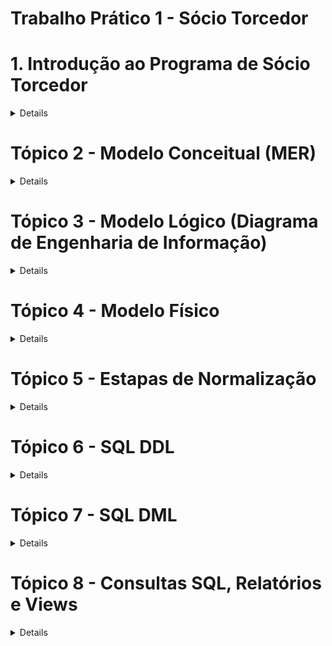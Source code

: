 # Trabalho Prático 1 - Sócio Torcedor

# 1. Introdução ao Programa de Sócio Torcedor

<details>

  ## 1. Introdução ao Programa de Sócio Torcedor

  O programa de Sócio Torcedor é uma iniciativa de clubes de futebol voltada para o engajamento e fidelização dos seus torcedores, oferecendo a eles a oportunidade de apoiar diretamente o clube e, em troca, obter benefícios exclusivos. Comum em diversos times ao redor do mundo, esse programa se tornou uma fonte importante de receita para as equipes, complementando os ganhos com venda de ingressos, patrocínios e direitos de transmissão.

  A principal ideia por trás do programa é criar um vínculo mais próximo entre o clube e seus torcedores, oferecendo vantagens como prioridade na compra de ingressos, descontos em produtos oficiais, acesso a áreas exclusivas nos estádios, e a possibilidade de participar de eventos especiais, como encontros com jogadores e visitas às instalações do clube. Esse modelo de fidelização não apenas beneficia os torcedores, que têm acesso a experiências e serviços diferenciados, como também representa uma importante estratégia financeira e de marketing para o clube.

  Além dos benefícios diretos, o Sócio Torcedor incentiva uma base de fãs mais engajada e comprometida com o sucesso do clube, criando um ciclo de apoio mútuo. Muitos clubes oferecem diferentes planos, adaptando os benefícios e preços às preferências e possibilidades de cada torcedor, aumentando assim o alcance e a acessibilidade do programa.

  ### Exemplo para o Trabalho: Programa de Sócios "Camisa 7" do Botafogo de Futebol e Regatas


  Para o desenvolvimento do presente trabalho, utilizaremos como exemplo o programa de Sócio Torcedor do Botafogo de Futebol e Regatas, denominado "Camisa 7". Este programa é direcionado aos torcedores do Botafogo e oferece uma série de vantagens para aqueles que se tornam sócios, fortalecendo o vínculo entre o clube e sua torcida apaixonada.

  O programa "Camisa 7" concede aos sócios benefícios como prioridade e descontos na compra de ingressos, vantagens em produtos e serviços oficiais, acesso a eventos e experiências exclusivas, além de promoções junto a parceiros comerciais. Essa estrutura proporciona um caso rico para modelagem de banco de dados, uma vez que envolve uma diversidade de informações sobre o relacionamento entre o torcedor e o clube, planos de associação, regras de uso e diferentes tipos de benefícios e acessos.

  No decorrer do trabalho, focaremos na criação de uma estrutura de banco de dados que capture os principais aspectos do programa "Camisa 7", incluindo a modelagem de dados para sócios, planos, benefícios, e registros de transações, garantindo um sistema que pode sustentar tanto as operações internas do clube quanto o suporte aos torcedores cadastrados no programa.

  ## 2. Resumo sobre o Negócio


  O programa de sócios torcedores "Camisa 7" do Botafogo de Futebol e Regatas visa fortalecer a relação entre o clube e seus torcedores, oferecendo benefícios exclusivos para aqueles que aderirem ao programa. Atuando no setor esportivo e de entretenimento, o programa permite que os torcedores apoiem diretamente o clube, contribuindo para a sustentabilidade financeira e participando de um modelo de engajamento que vai além dos jogos.

  ### Ramo de Atuação


  O "Camisa 7" opera no mercado de fidelização esportiva, focado em oferecer vantagens exclusivas aos sócios torcedores, como prioridade na compra de ingressos, descontos em produtos oficiais, acesso a eventos exclusivos e outras experiências voltadas para os fãs.

  ### Tipos de Serviços e Benefícios

  <ul>
    <li>Prioridade e desconto na compra de ingressos para jogos do Botafogo.
    <li>Descontos em produtos oficiais do clube e de parceiros.
    <li>Acesso a áreas exclusivas do estádio.
    <li>Possibilidade de participar de eventos e experiências únicas com o clube, como visitas ao estádio e encontros com jogadores.
    <li>Benefícios relacionados a parceiros comerciais (lojas, restaurantes, academias, etc.).
  </ul>

  ### Principais Atores

  <ul>
    <li>Sócio Torcedor**: O torcedor cadastrado no programa, que possui diferentes níveis de adesão e benefícios.
    <li>Clube (Botafogo de Futebol e Regatas)**: Responsável por gerenciar o programa, estabelecer parcerias e promover os eventos e benefícios.
    <li>Fornecedores e Parceiros Comerciais**: Empresas e lojas que oferecem benefícios exclusivos aos sócios.
  </ul>

  ### Dados Essenciais

  <ul>
    <li>Informações pessoais dos sócios (nome, CPF, endereço, e-mail…).
    <li>Dados de adesão ao programa (tipo de plano, data de adesão, status…).
    <li>Histórico de benefícios e utilização de serviços.
    <li>Informações sobre pagamentos e renovação de planos.
    <li>Detalhes de eventos exclusivos e ingressos adquiridos.
  </ul>

  ### Fluxos de Processos Cotidianos

  <ul>
    <li>Adesão e Cancelamento**: Processo pelo qual o torcedor adere ao programa ou cancela sua inscrição.
    <li>Gerenciamento de Benefícios**: Atribuição e gestão dos benefícios que cada sócio tem direito, de acordo com o plano.
    <li>Compra de Ingressos**: Prioridade e descontos na compra de ingressos para partidas, com controle de disponibilidade e acesso.
    <li>Renovação de Planos**: Procedimento para renovação automática ou manual dos planos dos sócios.
  </ul>

  ### Regras e Restrições

  <ul>
    <li>Cada sócio tem direito a um único cadastro, identificado pelo CPF.
    <li>O sócio deve manter as mensalidades em dia para usufruir dos benefícios.
    <li>Há limites de quantidade e frequência para alguns benefícios, como a compra de ingressos com desconto.
    <li>As vantagens e os preços podem variar conforme o plano escolhido pelo torcedor.
  </ul>
</details>

# Tópico 2 - Modelo Conceitual (MER)

<details>

# Modelo Conceitual (MER)

## Introdução

O Modelo Conceitual é a primeira etapa na criação de um banco de dados e representa uma visão abstrata e de alto nível do sistema, descrevendo os principais elementos (entidades) e como eles se relacionam entre si. O objetivo do modelo conceitual é garantir que todos os requisitos do sistema sejam capturados de forma clara, sem se preocupar ainda com a estrutura física ou a implementação específica no banco de dados. É uma visão do “mundo real” do sistema, com foco em como os dados e informações devem ser organizados e compreendidos.

## Estrutura e Funcionamento do Modelo Conceitual

No Modelo Conceitual, usamos o Modelo Entidade-Relacionamento (MER) para identificar:

<ul>
  <li> Entidades: Representam os principais elementos do sistema, como pessoas, objetos ou eventos. Cada entidade é algo do “mundo real” que deve ser armazenado no banco de dados. No caso deste trabalho, as entidades incluem Sócio, Plano, Benefício, Ingresso, Pagamento, Setor_Estadio, Evento_Exclusivo, entre outras.

  <li> Atributos: São as características ou informações relevantes sobre cada entidade. Por exemplo, a entidade Sócio possui atributos como Nome, CPF, Endereço, Telefone, e Pontos_Socio. Esses atributos são as informações que devem ser registradas para cada instância da entidade.

  <li> Relacionamentos: Descrevem como as entidades estão conectadas. Cada relacionamento possui uma cardinalidade, que indica o tipo de ligação entre as entidades, como um-para-um (1:1), um-para-muitos (1:N), ou muitos-para-muitos (N:N). Os relacionamentos entre entidades são essenciais para definir a lógica de como os dados se conectam no sistema.

  <li> Cardinalidade: Define o número de instâncias de uma entidade que podem se associar a instâncias de outra entidade. Por exemplo, a relação entre Sócio e Plano é N:1, indicando que um sócio está associado a um único plano, mas um plano pode ter vários sócios.
</ul>

## Como o Modelo Conceitual foi Feito neste Trabalho

Neste trabalho, o Modelo Conceitual do sistema foi desenvolvido para organizar os dados de um programa de sócios torcedores de um clube de futebol, chamado "Camisa 7". Este modelo conceitual visa representar todos os dados relevantes do sistema, incluindo o gerenciamento de sócios, planos, pagamentos, ingressos, benefícios e eventos exclusivos para sócios.

### Principais Etapas do Desenvolvimento do Modelo Conceitual:

#### Identificação das Entidades:

As principais entidades identificadas foram:
<ul>
	<li> Sócio: Representa os membros do programa de sócios torcedores.
	<li> Plano: Representa os diferentes tipos de planos disponíveis para os sócios.
	<li> Benefício: Representa os benefícios oferecidos nos planos.
	<li> Ingresso: Representa os ingressos para eventos (jogos) que os sócios podem comprar com desconto.
	<li> Setor_Estadio: Representa as diferentes áreas do estádio onde os sócios podem adquirir ingressos.
	<li> Pagamento: Representa os pagamentos feitos pelos sócios para manterem sua adesão ao plano.
	<li> Evento_Exclusivo: Representa os eventos exclusivos disponíveis apenas para os sócios do clube.
</ul>

#### Definição dos Atributos:


Cada entidade recebeu uma série de atributos que descrevem suas características principais. Por exemplo:
<ul>
  <li> A entidade **Sócio** inclui atributos como `ID_Socio` (chave primária), `Nome`, `CPF`, `Endereço`, `Telefone`, `E-mail`, `Data_Adesao`, `Status_Socio`, e `Pontos_Socio`.
  <li> A entidade **Plano** inclui atributos como `ID_Plano` (chave primária), `Nome_Plano`, `Valor_Mensal`, `Valor_Anual` e `Descrição`.
</ul>
#### Definição dos Relacionamentos:


Para capturar as conexões entre as entidades, foram definidos vários relacionamentos, incluindo:
<ul>
  <li> ASSOCIADO_A: Relaciona Sócio e Plano, indicando que cada sócio é associado a um único plano, mas um plano pode ter vários sócios.
  <li> REALIZA: Relaciona Sócio e Pagamento, indicando que um sócio pode fazer vários pagamentos.
  <li> COMPRA: Relaciona Sócio e Ingresso, indicando que um sócio pode comprar vários ingressos.
  <li> PARTICIPA: Relaciona Sócio e Evento_Exclusivo via uma tabela intermediária, permitindo que sócios se inscrevam para participar de eventos exclusivos.
  <li> INCLUI: Representa a relação N:N entre Plano e Benefício. Essa relação indica que um plano pode incluir vários benefícios, e um benefício pode estar disponível em vários planos.
</ul>

#### Ajustes e Correções no Modelo Conceitual:

Após definir as entidades e relacionamentos, ajustes foram feitos para melhorar a clareza e a precisão do modelo. Atributos adicionais foram adicionados a algumas relações para capturar informações específicas (por exemplo, a quantidade de ingressos disponíveis para um setor específico). Também foi garantido que as setas de relacionamento estivessem corretamente apontadas das chaves estrangeiras para as chaves primárias correspondentes, reforçando a integridade dos dados no modelo.

## Conclusão do Modelo Conceitual

O modelo conceitual construído para o programa "Camisa 7" do Botafogo proporciona uma base clara e bem estruturada para o sistema de banco de dados. Ele descreve como cada entidade se relaciona com as demais e garante que todas as informações relevantes estão organizadas de forma lógica e compreensível. Esse modelo é fundamental para a próxima etapa do desenvolvimento do banco de dados, onde será criado o Modelo Lógico, que traduzirá essa visão conceitual em um formato mais próximo da implementação no banco de dados.
</details>

# Tópico 3 - Modelo Lógico (Diagrama de Engenharia de Informação)

<details>

# Modelo Lógico - Diagrama de Engenharia de Informação

## Introdução

O Modelo Lógico é uma etapa intermediária entre o modelo conceitual e a implementação física no banco de dados. Ele representa a estrutura de dados de maneira mais detalhada, especificando as tabelas, chaves primárias, chaves estrangeiras e relacionamentos de forma que se aproxime do formato final a ser utilizado no banco de dados. O objetivo é traduzir as ideias do modelo conceitual em uma estrutura que possa ser implementada no sistema de gerenciamento de banco de dados (SGBD), garantindo a integridade e a consistência dos dados.

## Estrutura e Funcionamento do Modelo Lógico

No Modelo Lógico, cada entidade do modelo conceitual se torna uma tabela, e os relacionamentos entre as entidades são implementados usando chaves estrangeiras e, quando necessário, tabelas intermediárias. A modelagem lógica envolve:

### Tabelas e Atributos

<ul>
  <li> Cada entidade do modelo conceitual é convertida em uma tabela com atributos bem definidos.
  <li> Cada tabela possui uma chave primária (PK), que é um identificador único de cada registro, além de outros atributos que representam as informações que serão armazenadas.
</ul>

**Exemplo**: A entidade `Sócio` se tornou a tabela `Sócio`, contendo atributos como `ID_Socio` (PK), `Nome`, `CPF`, `Endereço`, `Pontos_Socio`, entre outros.

### Chaves Estrangeiras (FK)

<ul>
  <li> Para conectar as tabelas e garantir a integridade referencial, foram adicionadas chaves estrangeiras nas tabelas dependentes.
  <li> As chaves estrangeiras estabelecem relacionamentos entre as tabelas, apontando para a chave primária de outra tabela.
</ul>

**Exemplo**: Na tabela `Pagamento`, o campo `ID_Socio` é uma chave estrangeira que se conecta à chave primária `ID_Socio` na tabela `Sócio`. Isso indica que cada pagamento está associado a um sócio específico.

### Relacionamentos com Tabelas Intermediárias para Relacionamentos ‘N:N’


- Relacionamentos muitos-para-muitos (N:N) foram implementados usando tabelas intermediárias, chamadas de tabelas associativas. Cada tabela intermediária possui chaves estrangeiras que se conectam a duas tabelas principais, estabelecendo o relacionamento N:N de forma indireta.
  
  **Exemplos**:
  - `Plano_Beneficio`: Tabela intermediária entre `Plano` e `Benefício`, permitindo que um plano inclua vários benefícios e que cada benefício esteja disponível em vários planos.
  - `Participacao_Evento`: Relaciona `Sócio` e `Evento_Exclusivo`, permitindo que sócios possam participar de múltiplos eventos e que cada evento tenha a participação de vários sócios.
  - `Disponibilidade_Ingresso`: Conecta `Ingresso` e `Setor_Estadio`, permitindo a configuração de ingressos disponíveis para diferentes setores em cada jogo.

### Uso de Cardinalidades com Formato "Pé de Galinha"


No modelo lógico, os relacionamentos entre as tabelas são representados com linhas e símbolos que indicam a cardinalidade, utilizando o formato "pé de galinha":
- **‘1:N’**: Indica que uma ocorrência em uma tabela pode estar relacionada a várias ocorrências em outra tabela.
- **‘N:N’**: Indica um relacionamento muitos-para-muitos, que requer uma tabela intermediária.

  **Exemplo**: O relacionamento entre `Sócio` e `Plano` é 1:N (um sócio pertence a um único plano, mas um plano pode ter vários sócios), enquanto o relacionamento entre `Plano` e `Benefício` é N:N e é implementado através da tabela intermediária `Plano_Beneficio`.

## Tabelas e Relacionamentos Principais


| Tabela 1        | Tabela 2        | Cardinalidade | Implementação               | Descrição                                                                                   |
|-----------------|-----------------|---------------|-----------------------------|---------------------------------------------------------------------------------------------|
| Sócio           | Plano           | 1 : N         | Direta (FK em Sócio)        | Cada sócio está associado a um único plano, mas um plano pode ter vários sócios.            |
| Sócio           | Pagamento       | 1 : N         | Direta (FK em Pagamento)    | Um sócio pode realizar vários pagamentos, mas cada pagamento pertence a um único sócio.     |
| Pagamento       | Plano           | N : 1         | Direta (FK em Pagamento)    | Vários pagamentos podem estar vinculados a um único plano, mas cada pagamento é relacionado a um plano específico. |
| Sócio           | Ingresso        | 1 : N         | Direta (FK em Ingresso)     | Um sócio pode comprar vários ingressos, mas cada ingresso é comprado por um único sócio.    |
| Ingresso        | Setor_Estadio   | N : N         | Tabela Disponibilidade_Ingresso | Um ingresso pode estar disponível em vários setores, e um setor pode ter vários ingressos. |
| Sócio           | Evento_Exclusivo| N : N         | Tabela Participacao_Evento  | Um sócio pode participar de vários eventos exclusivos, e cada evento pode ter a participação de vários sócios. |
| Plano           | Benefício       | N : N         | Tabela Plano_Beneficio      | Um plano pode incluir vários benefícios, e um benefício pode estar disponível em vários planos. |

## O Funcionamento do Modelo Lógico no Sistema

O Modelo Lógico para o programa de sócios torcedores "Camisa 7" foi desenvolvido com o objetivo de organizar e estruturar todos os dados relacionados aos sócios, planos, pagamentos, ingressos, benefícios e eventos exclusivos. Esse modelo lógico descreve como cada tabela (entidade) está conectada a outras, definindo as interações permitidas entre os dados.

### Gerenciamento de Sócios e Planos


- A tabela `Sócio` está ligada à tabela `Plano` para garantir que cada sócio esteja associado a um plano específico, e os detalhes do plano, como valores mensal e anual, estão disponíveis na tabela `Plano`.
- Essa estrutura facilita o gerenciamento dos planos dos sócios e permite a atualização dos dados conforme necessário.

### Controle de Pagamentos


- A tabela `Pagamento` está relacionada a `Sócio` e `Plano`, permitindo registrar e monitorar os pagamentos realizados por cada sócio para o plano específico.
- A chave estrangeira `ID_Socio` em `Pagamento` conecta cada pagamento a um sócio específico, enquanto `ID_Plano` conecta ao plano relacionado, garantindo que o sistema possa verificar o status de pagamento de cada sócio.

### Distribuição de Ingressos e Setores do Estádio


- Com a tabela intermediária `Disponibilidade_Ingresso`, é possível definir a quantidade de ingressos disponíveis para cada setor do estádio em diferentes jogos.
- As conexões entre `Ingresso`, `Setor_Estadio` e `Disponibilidade_Ingresso` permitem gerenciar a disponibilidade de ingressos e organizar a venda por setor.

### Benefícios Associados aos Planos


- A tabela `Plano_Beneficio` conecta `Plano` e `Benefício`, permitindo que cada plano ofereça um conjunto de benefícios específicos.
- A estrutura N:N garante que benefícios possam ser oferecidos em múltiplos planos, e que cada plano possa ter vários benefícios, oferecendo flexibilidade no gerenciamento das vantagens dos sócios.

### Eventos Exclusivos para Sócios


- A tabela `Participacao_Evento` conecta `Sócio` e `Evento_Exclusivo`, permitindo que os sócios se inscrevam para participar de eventos exclusivos e que o clube possa monitorar a participação.
- Isso permite ao sistema registrar e gerenciar a participação dos sócios em eventos especiais oferecidos pelo programa.
</details>

# Tópico 4 -  Modelo Físico

<details>

# Modelo Físico

## Introdução

O Modelo Físico é a etapa final de modelagem de dados, onde os conceitos do modelo lógico são traduzidos diretamente para o formato de um banco de dados relacional. Essa etapa envolve a definição detalhada de cada tabela, incluindo os tipos de dados, restrições, chaves primárias e estrangeiras, e qualquer regra adicional necessária para garantir a integridade e consistência dos dados.

Neste trabalho sobre o programa de sócios torcedores "Camisa 7" do Botafogo, o Modelo Físico descreve como os dados são organizados e armazenados no banco de dados, permitindo que o sistema funcione conforme planejado. Ele estabelece a estrutura real que será implementada no sistema de gerenciamento de banco de dados (SGBD) com o MySQL.

## Estrutura e Aplicação do Modelo Físico ao Programa de Sócios Torcedores

### Definição de Tabelas com Tipos de Dados Específicos

- Cada entidade do modelo lógico foi convertida em uma tabela física com um conjunto de campos (atributos).
- Os tipos de dados foram escolhidos com base na natureza das informações armazenadas: por exemplo, `VARCHAR` para textos como nome e e-mail, `DATE` para datas, `DECIMAL` para valores monetários e `BOOLEAN` para status.

### Chaves Primárias e Unicidade dos Registros

- Em cada tabela, um campo foi escolhido como chave primária (PK) para garantir que cada registro seja único. As chaves primárias permitem identificar cada linha de maneira exclusiva.
- Em tabelas intermediárias (como `Plano_Beneficio` para o relacionamento N:N entre `Plano` e `Benefício`), uma chave primária composta foi definida usando múltiplos campos para garantir a unicidade das combinações entre entidades.

  **Exemplos**:
  - `ID_Socio` é a chave primária na tabela `Sócio`, garantindo que cada sócio seja identificado unicamente.
  - Na tabela intermediária `Plano_Beneficio`, a chave primária composta (`ID_Plano`, `ID_Beneficio`) impede a duplicação de combinações entre planos e benefícios.

### Chaves Estrangeiras e Relacionamentos


- Para conectar as tabelas de maneira lógica e garantir a integridade referencial, foram definidas chaves estrangeiras (FK) que referenciam as chaves primárias de outras tabelas.
- Isso garante que os dados em uma tabela estejam sempre relacionados de forma consistente a dados de outras tabelas.

### Tabelas Intermediárias para Relacionamentos ‘N:N’


- Relacionamentos muitos-para-muitos, como entre `Planos` e `Benefícios` ou `Sócios` e `Eventos Exclusivos`, foram implementados usando tabelas intermediárias.
- Essas tabelas intermediárias, como `Plano_Beneficio` e `Participacao_Evento`, contêm chaves estrangeiras para ambas as tabelas principais, criando o relacionamento N:N de forma indireta.

### Restrições e Domínios para Garantir a Integridade dos Dados


- Foram aplicadas restrições adicionais, como `CHECK` para validar valores numéricos (por exemplo, garantir que os valores de descontos estejam entre 0 e 1), `UNIQUE` para garantir que determinados campos sejam únicos (por exemplo, CPF e e-mail dos sócios), e `DEFAULT` para definir valores padrão em campos booleanos e inteiros.
- Essas restrições ajudam a prevenir erros e manter a integridade dos dados no sistema.

  **Exemplo**: Em `Pagamento`, a restrição `CHECK` em `Valor_pago` garante que o valor do pagamento seja sempre positivo.

## Como o Modelo Físico se Relaciona com o Funcionamento do Programa "Camisa 7"


O Modelo Físico para o programa de sócios torcedores "Camisa 7" foi projetado para estruturar e organizar todos os dados necessários para o funcionamento do sistema. Aqui está como ele permite que o programa opere:

### Cadastro e Gestão de Sócios


- A tabela `Sócio` armazena todas as informações dos membros, incluindo o plano de associação e os pontos acumulados.
- As restrições garantem que o cadastro seja único, evitando duplicações de CPF e e-mail.

### Configuração e Atribuição de Planos e Benefícios


- `Plano` e `Benefício` são tabelas separadas que definem cada plano de associação e os benefícios correspondentes.
- A tabela intermediária `Plano_Beneficio` permite associar múltiplos benefícios a um plano específico, proporcionando flexibilidade na criação de diferentes pacotes para sócios.

### Controle de Pagamentos


- A tabela `Pagamento` armazena cada transação feita pelos sócios, conectando cada pagamento a um sócio específico. Isso permite monitorar o status de pagamento e o histórico financeiro de cada membro.

### Distribuição de Ingressos e Setores do Estádio


- `Ingresso` e `Setor_Estadio` permitem a compra de ingressos para eventos, com informações sobre descontos e setores disponíveis.
- `Disponibilidade_Ingresso` gerencia a quantidade de ingressos disponíveis em cada setor, ajudando no controle da ocupação dos espaços.

### Gestão de Eventos Exclusivos para Sócios


- `Evento_Exclusivo` armazena eventos que são acessíveis apenas aos sócios.
- A tabela `Participacao_Evento` permite registrar quais sócios participam de quais eventos, facilitando a organização e o controle de participação em eventos especiais.

## Conclusão


O Modelo Físico transforma o projeto conceitual e lógico em uma estrutura prática e implementável. Ele define como cada dado será armazenado e acessado, garantindo a integridade, consistência e organização do banco de dados para o programa "Camisa 7". Com essa estrutura física implementada no SGBD, o sistema será capaz de gerenciar as inscrições, pagamentos, benefícios, ingressos e eventos dos sócios de maneira eficiente e escalável.
</details>

# Tópico 5 - Estapas de Normalização

<details>

# Etapas de Normalização e Estrutura do Banco de Dados

## Introdução

A normalização de dados é um processo essencial na modelagem de bancos de dados relacionais. Ela organiza as tabelas e elimina redundâncias, garantindo que os dados sejam armazenados de forma eficiente e evitando inconsistências. No caso do programa de sócios torcedores "Camisa 7", a normalização foi aplicada para assegurar a integridade dos dados e otimizar o desempenho do banco de dados.

## Etapas de Normalização


Abaixo estão as principais etapas de normalização seguidas para garantir que os dados estivessem em conformidade com as regras de normalização. No final do processo, os dados já estavam organizados de maneira a eliminar redundâncias e garantir a consistência.

### 1FN - Primeira Forma Normal


Para uma tabela estar na Primeira Forma Normal (1FN), ela precisa:
- Ter somente valores atômicos, ou seja, não conter grupos repetitivos ou valores multivalorados.
- Garantir que cada campo tenha um único valor por registro.

No banco de dados do programa "Camisa 7", todas as tabelas estão na 1FN, pois cada campo contém apenas valores atômicos e não há grupos repetitivos.

### 2FN - Segunda Forma Normal


Para uma tabela estar na Segunda Forma Normal (2FN), ela deve:
- Estar na 1FN.
- Ter todos os atributos totalmente dependentes da chave primária, eliminando dependências parciais.

A 2FN é aplicada principalmente a tabelas com chaves primárias compostas. No modelo do "Camisa 7", todas as tabelas que possuem chaves primárias compostas (como tabelas intermediárias para relacionamentos N:N) foram organizadas para que cada atributo dependa totalmente da chave primária composta.

### 3FN - Terceira Forma Normal

Para uma tabela estar na Terceira Forma Normal (3FN), ela precisa:
- Estar na 2FN.
- Ter todos os atributos dependentes somente da chave primária, eliminando dependências transitivas.

No banco de dados "Camisa 7", todas as tabelas foram normalizadas até a 3FN, garantindo que cada atributo seja diretamente dependente da chave primária, sem dependências transitivas.

### Confirmação de Normalização

Após a aplicação das três formas normais, o banco de dados do programa "Camisa 7" está totalmente normalizado até a Terceira Forma Normal (3FN). Isso garante que os dados sejam organizados de forma lógica e eficiente, com eliminação de redundâncias e consistência referencial.

## Estrutura do Banco de Dados no Programa "Camisa 7"

O banco de dados foi projetado para estruturar e organizar todos os dados necessários para o funcionamento do programa de sócios torcedores "Camisa 7", conforme descrito nas seções de normalização e modelagem. 

### Tabelas e Relacionamentos Principais


Abaixo estão os principais relacionamentos e suas implementações na estrutura física do banco de dados:

| Tabela 1        | Tabela 2        | Cardinalidade | Implementação               | Descrição                                                                                   |
|-----------------|-----------------|---------------|-----------------------------|---------------------------------------------------------------------------------------------|
| Sócio           | Plano           | 1 : N         | Direta (FK em Sócio)        | Cada sócio está associado a um único plano, mas um plano pode ter vários sócios.            |
| Sócio           | Pagamento       | 1 : N         | Direta (FK em Pagamento)    | Um sócio pode realizar vários pagamentos, mas cada pagamento pertence a um único sócio.     |
| Pagamento       | Plano           | N : 1         | Direta (FK em Pagamento)    | Vários pagamentos podem estar vinculados a um único plano, mas cada pagamento é relacionado a um plano específico. |
| Sócio           | Ingresso        | 1 : N         | Direta (FK em Ingresso)     | Um sócio pode comprar vários ingressos, mas cada ingresso é comprado por um único sócio.    |
| Ingresso        | Setor_Estadio   | N : N         | Tabela Disponibilidade_Ingresso | Um ingresso pode estar disponível em vários setores, e um setor pode ter vários ingressos. |
| Sócio           | Evento_Exclusivo| N : N         | Tabela Participacao_Evento  | Um sócio pode participar de vários eventos exclusivos, e cada evento pode ter a participação de vários sócios. |
| Plano           | Benefício       | N : N         | Tabela Plano_Beneficio      | Um plano pode incluir vários benefícios, e um benefício pode estar disponível em vários planos. |

### Como a Estrutura Suporta o Programa "Camisa 7"


O Modelo Físico foi projetado para permitir o funcionamento completo do programa de sócios torcedores "Camisa 7". Abaixo estão algumas das funcionalidades e como a estrutura do banco de dados as suporta:

- **Cadastro e Gestão de Sócios**: A tabela `Sócio` armazena todas as informações dos membros, incluindo o plano de associação e os pontos acumulados, garantindo que o cadastro seja único, sem duplicações de CPF e e-mail.
  
- **Configuração e Atribuição de Planos e Benefícios**: As tabelas `Plano` e `Benefício` definem os planos de associação e os benefícios correspondentes, enquanto a tabela intermediária `Plano_Beneficio` associa múltiplos benefícios a um plano específico.

- **Controle de Pagamentos**: A tabela `Pagamento` registra cada transação realizada pelos sócios, conectando o pagamento a um sócio específico e ao plano correspondente.

- **Distribuição de Ingressos e Setores do Estádio**: `Ingresso` e `Setor_Estadio` facilitam a venda de ingressos para eventos com informações sobre descontos e setores. A tabela `Disponibilidade_Ingresso` gerencia a quantidade de ingressos disponíveis por setor.

- **Gestão de Eventos Exclusivos para Sócios**: `Evento_Exclusivo` armazena eventos exclusivos para sócios, e a tabela `Participacao_Evento` permite registrar quais sócios participam de quais eventos.

## Conclusão

A estrutura do banco de dados para o programa "Camisa 7" foi cuidadosamente normalizada até a Terceira Forma Normal (3FN), garantindo que todos os dados sejam armazenados de forma eficiente e consistente. O Modelo Físico transforma o projeto conceitual e lógico em uma estrutura prática e implementável, assegurando que o sistema seja capaz de gerenciar as inscrições, pagamentos, benefícios, ingressos e eventos dos sócios de maneira eficiente e escalável.
</details>

# Tópico 6 - SQL DDL

<details>

# Programa de Sócios "Camisa 7" - Banco de Dados

## Introdução ao DDL

DDL (Data Definition Language) é uma linguagem utilizada no SQL para definir e gerenciar a estrutura de um banco de dados. Por meio de comandos DDL, é possível criar, alterar e excluir tabelas e outros objetos no banco de dados. Os comandos DDL incluem `CREATE`, `ALTER`, `DROP`, entre outros, e são fundamentais para a construção da estrutura física de um banco de dados relacional.

Neste trabalho, o DDL foi utilizado para criar as tabelas que representam as principais entidades do programa de sócios torcedores "Camisa 7" do Botafogo. Cada tabela foi definida com atributos específicos, tipos de dados apropriados e restrições de integridade, como chaves primárias, chaves estrangeiras e restrições de unicidade, para garantir que o banco de dados funcione de maneira consistente e eficiente. O objetivo foi traduzir o modelo lógico em uma estrutura física implementável, organizada de forma que permita o gerenciamento de sócios, planos, pagamentos, ingressos, benefícios e eventos exclusivos para sócios.

Abaixo está o código DDL para a criação do banco de dados do programa "Camisa 7", incluindo todas as tabelas e seus relacionamentos:

```
-- Criação do Banco de Dados 
CREATE DATABASE ProgramaSocioCamisa7; 
USE ProgramaSocioCamisa7;

-- Tabela Plano
CREATE TABLE Plano (
    ID_Plano INT PRIMARY KEY,
    Nome_Plano VARCHAR(50) UNIQUE NOT NULL,
    Valor_mensal DECIMAL(10,2) NOT NULL CHECK (Valor_mensal >= 0),
    Valor_anual DECIMAL(10,2) NOT NULL CHECK (Valor_anual >= 0),
    Descrição TEXT
);

-- Tabela Sócio
CREATE TABLE Sócio (
    ID_Socio INT PRIMARY KEY,
    Nome VARCHAR(100) NOT NULL,
    Email VARCHAR(100) UNIQUE NOT NULL,
    CPF CHAR(11) UNIQUE NOT NULL,
    Endereço VARCHAR(255) NOT NULL,
    Telefone VARCHAR(15) NOT NULL,
    Data_adesao DATE NOT NULL,
    Status_socio BOOLEAN DEFAULT TRUE,
    Pontos_socio INT DEFAULT 0,
    ID_Plano INT NOT NULL,
    FOREIGN KEY (ID_Plano) REFERENCES Plano(ID_Plano)
);

-- Tabela Benefício
CREATE TABLE Benefício (
    ID_Beneficio INT PRIMARY KEY,
    Tipo_Beneficio VARCHAR(50) NOT NULL,
    Quantidade_limite INT DEFAULT 1 CHECK (Quantidade_limite >= 0),
    Pontos_necessarios INT DEFAULT 0 CHECK (Pontos_necessarios >= 0),
    Descrição TEXT
);

-- Tabela Pagamento
CREATE TABLE Pagamento (
    ID_Pagamento INT PRIMARY KEY,
    Data_pagamento DATE NOT NULL,
    Valor_pago DECIMAL(10,2) NOT NULL CHECK (Valor_pago >= 0),
    Metodo_pagamento VARCHAR(20) NOT NULL,
    Status_pagamento BOOLEAN DEFAULT TRUE,
    ID_Socio INT NOT NULL,
    ID_Plano INT NOT NULL,
    FOREIGN KEY (ID_Socio) REFERENCES Sócio(ID_Socio),
    FOREIGN KEY (ID_Plano) REFERENCES Plano(ID_Plano)
);

-- Tabela Ingresso
CREATE TABLE Ingresso (
    ID_Ingresso INT PRIMARY KEY,
    Jogo VARCHAR(50) NOT NULL,
    Data_jogo DATE NOT NULL,
    Desconto DECIMAL(5,2) DEFAULT 0 CHECK (Desconto BETWEEN 0 AND 1),
    ID_Socio INT NOT NULL,
    FOREIGN KEY (ID_Socio) REFERENCES Sócio(ID_Socio)
);

-- Tabela Setor_Estadio
CREATE TABLE Setor_Estadio (
    ID_Setor INT PRIMARY KEY,
    Nome_Setor VARCHAR(50) UNIQUE NOT NULL,
    Preço DECIMAL(10,2) NOT NULL CHECK (Preço >= 0)
);

-- Tabela Disponibilidade_Ingresso (Intermediária para Ingresso e Setor_Estadio)
CREATE TABLE Disponibilidade_Ingresso (
    ID_Ingresso INT NOT NULL,
    ID_Setor INT NOT NULL,
    Quantidade_disponivel INT DEFAULT 0 CHECK (Quantidade_disponivel >= 0),
    PRIMARY KEY (ID_Ingresso, ID_Setor),
    FOREIGN KEY (ID_Ingresso) REFERENCES Ingresso(ID_Ingresso),
    FOREIGN KEY (ID_Setor) REFERENCES Setor_Estadio(ID_Setor)
);

-- Tabela Evento_Exclusivo
CREATE TABLE Evento_Exclusivo (
    ID_Evento INT PRIMARY KEY,
    Nome_evento VARCHAR(100) NOT NULL,
    Data_evento DATE NOT NULL,
    Localização VARCHAR(255) NOT NULL,
    Capacidade INT CHECK (Capacidade >= 0)
);

-- Tabela Participacao_Evento (Intermediária para Sócio e Evento_Exclusivo)
CREATE TABLE Participacao_Evento (
    ID_Socio INT NOT NULL,
    ID_Evento INT NOT NULL,
    Data_inscricao DATE NOT NULL,
    PRIMARY KEY (ID_Socio, ID_Evento),
    FOREIGN KEY (ID_Socio) REFERENCES Sócio(ID_Socio),
    FOREIGN KEY (ID_Evento) REFERENCES Evento_Exclusivo(ID_Evento)
);

-- Tabela Plano_Beneficio (Intermediária para Plano e Benefício)
CREATE TABLE Plano_Beneficio (
    ID_Plano INT NOT NULL,
    ID_Beneficio INT NOT NULL,
    PRIMARY KEY (ID_Plano, ID_Beneficio),
    FOREIGN KEY (ID_Plano) REFERENCES Plano(ID_Plano),
    FOREIGN KEY (ID_Beneficio) REFERENCES Benefício(ID_Beneficio)
);
```
</details>

# Tópico 7 - SQL DML

<details>

# Inserção de Dados - Programa de Sócios "Camisa 7"

## Introdução à DML e Inserção de Dados

A DML (Data Manipulation Language) é a linguagem usada no SQL para manipular os dados dentro de uma estrutura de banco de dados já criada. Com a DML, podemos realizar operações de inserção (`INSERT`), atualização (`UPDATE`), exclusão (`DELETE`) e consulta (`SELECT`) sobre os dados armazenados nas tabelas.

Para o programa de sócios torcedores "Camisa 7", foi feito o uso da DML para realizar a inserção inicial de dados em cada tabela, com o objetivo de popular o banco de dados com informações sobre planos de sócios, membros cadastrados, benefícios, pagamentos, ingressos, setores do estádio, eventos exclusivos e associações de benefícios com planos. Abaixo está o código DML utilizado para a inserção de dados em cada uma das tabelas, garantindo um conjunto de dados inicial para testes e operações do sistema.

```
-- Inserção de dados na tabela Plano
INSERT INTO Plano (ID_Plano, Nome_Plano, Valor_mensal, Valor_anual, Descrição)
VALUES
(1, 'Plano Bronze', 29.99, 299.99, 'Acesso básico aos jogos.'),
(2, 'Plano Prata', 49.99, 499.99, 'Acesso intermediário com descontos em ingressos.'),
(3, 'Plano Ouro', 79.99, 799.99, 'Acesso completo com eventos exclusivos e descontos especiais.');

-- Inserção de dados na tabela Sócio
INSERT INTO Sócio (ID_Socio, Nome, Email, CPF, Endereço, Telefone, Data_adesao, Status_socio, Pontos_socio, ID_Plano)
VALUES
(1, 'Carlos Silva', 'carlos.silva@example.com', '12345678901', 'Rua das Flores, 123', '21987654321', '2023-01-15', TRUE, 100, 1),
(2, 'Ana Pereira', 'ana.pereira@example.com', '23456789012', 'Avenida Brasil, 456', '21912345678', '2022-05-20', TRUE, 200, 2),
(3, 'Pedro Souza', 'pedro.souza@example.com', '34567890123', 'Praça Central, 789', '21987651234', '2021-09-10', FALSE, 50, 3);

-- Inserção de dados na tabela Benefício
INSERT INTO Benefício (ID_Beneficio, Tipo_Beneficio, Quantidade_limite, Pontos_necessarios, Descrição)
VALUES
(1, 'Desconto em Ingresso', 5, 100, 'Desconto de 10% nos ingressos dos jogos.'),
(2, 'Acesso VIP', 2, 200, 'Acesso à área VIP em dois eventos por ano.'),
(3, 'Brinde Exclusivo', 1, 300, 'Receba um brinde exclusivo do clube.');

-- Inserção de dados na tabela Pagamento
INSERT INTO Pagamento (ID_Pagamento, Data_pagamento, Valor_pago, Metodo_pagamento, Status_pagamento, ID_Socio, ID_Plano)
VALUES
(1, '2023-02-15', 29.99, 'Cartão de Crédito', TRUE, 1, 1),
(2, '2023-03-20', 49.99, 'Boleto Bancário', TRUE, 2, 2),
(3, '2023-04-10', 79.99, 'Pix', FALSE, 3, 3);

-- Inserção de dados na tabela Ingresso
INSERT INTO Ingresso (ID_Ingresso, Jogo, Data_jogo, Desconto, ID_Socio)
VALUES
(1, 'Jogo A', '2023-05-01', 0.1, 1),
(2, 'Jogo B', '2023-05-15', 0.2, 2),
(3, 'Jogo C', '2023-06-01', 0.15, 3);

-- Inserção de dados na tabela Setor_Estadio
INSERT INTO Setor_Estadio (ID_Setor, Nome_Setor, Preço)
VALUES
(1, 'Arquibancada', 50.00),
(2, 'Cadeira Inferior', 100.00),
(3, 'Cadeira Superior', 80.00);

-- Inserção de dados na tabela Disponibilidade_Ingresso
INSERT INTO Disponibilidade_Ingresso (ID_Ingresso, ID_Setor, Quantidade_disponivel)
VALUES
(1, 1, 100),
(2, 2, 150),
(3, 3, 120);

-- Inserção de dados na tabela Evento_Exclusivo
INSERT INTO Evento_Exclusivo (ID_Evento, Nome_evento, Data_evento, Localização, Capacidade)
VALUES
(1, 'Evento Especial A', '2023-07-10', 'Estádio Central', 500),
(2, 'Evento Especial B', '2023-08-20', 'Arena Norte', 300),
(3, 'Evento Especial C', '2023-09-15', 'Estádio Sul', 400);

-- Inserção de dados na tabela Participacao_Evento
INSERT INTO Participacao_Evento (ID_Socio, ID_Evento, Data_inscricao)
VALUES
(1, 1, '2023-06-01'),
(2, 2, '2023-07-15'),
(3, 3, '2023-08-10');

-- Inserção de dados na tabela Plano_Beneficio (sem duplicação)
INSERT INTO Plano_Beneficio (ID_Plano, ID_Beneficio)
VALUES
(1, 1),
(1, 2),
(2, 1),
(2, 2),
(3, 1),
(3, 2),
(3, 3);
```
</details>

# Tópico 8 - Consultas SQL, Relatórios e Views

<details>

## Consultas SQL, Relatórios e Views

A segunda etapa do trabalho envolve a criação de consultas SQL, relatórios e views que permitirão uma análise detalhada dos dados do programa de sócios "Camisa 7". Abaixo está uma descrição e o código SQL das principais consultas e views para extrair dados, gerar relatórios e acessar informações específicas de maneira organizada e eficiente.

### 1. Consultas SQL

As consultas SQL foram desenvolvidas para responder a diversas necessidades do sistema, como listar sócios ativos, calcular a pontuação acumulada, verificar pagamentos pendentes e identificar benefícios disponíveis para cada sócio.
